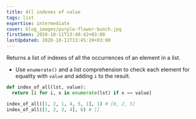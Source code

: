 ```yaml
---
title: All indexes of value
tags: list
expertise: intermediate
cover: blog_images/purple-flower-bunch.jpg
firstSeen: 2020-10-11T13:40:42+03:00
lastUpdated: 2020-10-11T13:45:19+03:00
---
```


Returns a list of indexes of all the occurrences of an element in a list.

- Use `enumerate()` and a list comprehension to check each element for equality with `value` and adding `i` to the result.

```py
def index_of_all(lst, value):
  return [i for i, x in enumerate(lst) if x == value]
```

```py
index_of_all([1, 2, 1, 4, 5, 1], 1) # [0, 2, 5]
index_of_all([1, 2, 3, 4], 6) # []
```
